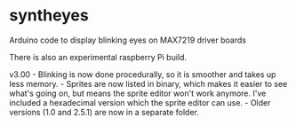 # syntheyes
Arduino code to display blinking eyes on MAX7219 driver boards

There is also an experimental raspberry Pi build.

v3.00
	- Blinking is now done procedurally, so it is smoother and takes up less memory.
	- Sprites are now listed in binary, which makes it easier to see what's going on, but means the sprite editor won't work anymore.  I've included a hexadecimal version which the sprite editor can use.
	- Older versions (1.0 and 2.5.1) are now in a separate folder.
